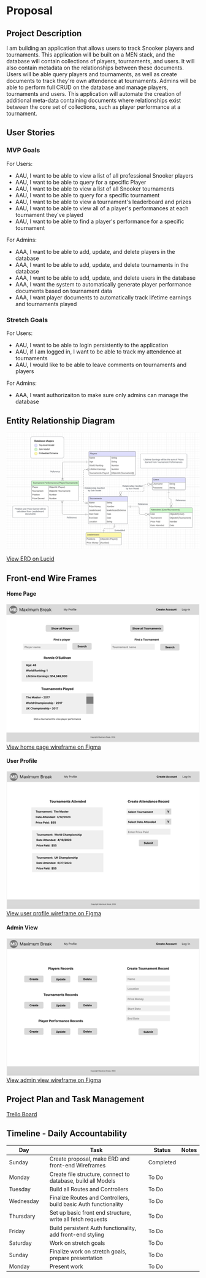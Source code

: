 # Proposal

## Project Description 

I am building an application that allows users to track Snooker players and tournaments. This application will be built on a MEN stack, and the database will contain collections of players, tournaments, and users. It will also contain metadata on the relationships between these documents. Users will be able query players and tournaments, as well as create documents to track they're own attendence at tournaments. Admins will be able to perform full CRUD on the database and manage players, tournaments and users. This application will automate the creation of additional meta-data containing documents where relationships exist between the core set of collections, such as player performance at a tournament.

## User Stories

### MVP Goals

For Users:

* AAU, I want to be able to view a list of all professional Snooker players
* AAU, I want to be able to query for a specific Player
* AAU, I want to be able to view a list of all Snooker tournaments
* AAU, I want to be able to query for a specific tournament
* AAU, I want to be able to view a tournament's leaderboard and prizes
* AAU, I want to be able to view all of a player's performances at each tournament they've played
* AAU, I want to be able to find a player's performance for a specific tournament

For Admins:

* AAA, I want to be able to add, update, and delete players in the database
* AAA, I want to be able to add, update, and delete tournaments in the database
* AAA, I want to be able to add, update, and delete users in the database
* AAA, I want the system to automatically generate player performance documents based on tournament data
* AAA, I want player documents to automatically track lifetime earnings and tournaments played

### Stretch Goals

For Users:

* AAU, I want to be able to login persistently to the application
* AAU, if I am logged in, I want to be able to track my attendence at tournaments
* AAU, I would like to be able to leave comments on tournaments and players

For Admins:

* AAA, I want authorizaiton to make sure only admins can manage the database

## Entity Relationship Diagram

![ERD](./images/Snooker%20ERD.png)

[View ERD on Lucid](https://lucid.app/lucidchart/a634f0c0-61b5-4bc7-bea3-2270a29b5db5/edit?viewport_loc=135%2C154%2C1762%2C851%2C0_0&invitationId=inv_4298a22f-f984-455e-b754-15ff8e46b5d7)

## Front-end Wire Frames

#### Home Page

![Home Page](./images/Snooker%20API%20-%20Home%20Page.png)
[View home page wireframe on Figma](https://www.figma.com/file/J4JhBwQdJ9wohDR4MFKtDm/Snooker-API---Home-Page?type=design&node-id=0-1&mode=design&t=Gj86L80CwUY1zzKY-0)

#### User Profile

![User Profile](./images/Snooker%20API%20-%20User%20Profile.png)
[View user profile wireframe on Figma](https://www.figma.com/file/Be09dSuaPoV75e1VvB0SI8/Snooker-API---User-Profile?type=design&node-id=0-1&mode=design&t=IWsajMHuutBX5jYg-0)

#### Admin View

![Admin View](./images/Snooker%20API%20-%20Admin%20View.png)
[View admin view wireframe on Figma](https://www.figma.com/file/03yDWXOqgcW1Z18OUOxryV/Snooker-API---Admin-View?type=design&node-id=0-1&mode=design&t=l2WsKWXsYZnchYMr-0)

## Project Plan and Task Management

[Trello Board](https://trello.com/invite/b/mZwnLzM8/ATTIc9c38bde6aee4abcefaeee86acaf511c592970A8/snooker-api)

## Timeline - Daily Accountability

| Day       |   | Task                                                            | Status    | Notes |
|-----------|---|-----------------------------------------------------------------|-----------|-------|
| Sunday    |   | Create proposal, make ERD and front-end Wireframes              | Completed |       |
| Monday    |   | Create file structure, connect to database, build all Models    | To Do     |       |
| Tuesday   |   | Build all Routes and Controllers                                | To Do     |       |
| Wednesday |   | Finalize Routes and Controllers, build basic Auth functionality | To Do     |       |
| Thursdary |   | Set up basic front end structure, write all fetch requests      | To Do     |       |
| Friday    |   | Build persistent Auth functionality, add front-end styling      | To Do     |       |
| Saturday  |   | Work on stretch goals                                           | To Do     |       |
| Sunday    |   | Finalize work on stretch goals, prepare presentation            | To Do     |       |
| Monday    |   | Present work                                                    | To Do     |       |

